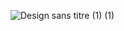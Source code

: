 ![Design sans titre (1) (1)](https://github.com/user-attachments/assets/138a0053-1e76-4653-ab0e-6fc790e702aa)
